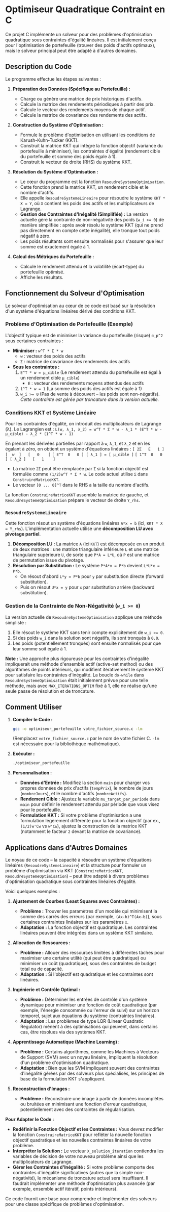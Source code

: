 # Optimiseur Quadratique Contraint en C

Ce projet C implémente un solveur pour des problèmes d'optimisation quadratique sous contraintes d'égalité linéaires. Il est initialement conçu pour l'optimisation de portefeuille (trouver des poids d'actifs optimaux), mais le solveur principal peut être adapté à d'autres domaines.

## Description du Code

Le programme effectue les étapes suivantes :

1.  **Préparation des Données (Spécifique au Portefeuille) :**
    *   Charge ou génère une matrice de prix historiques d'actifs.
    *   Calcule la matrice des rendements périodiques à partir des prix.
    *   Calcule le vecteur des rendements moyens de chaque actif.
    *   Calcule la matrice de covariance des rendements des actifs.

2.  **Construction du Système d'Optimisation :**
    *   Formule le problème d'optimisation en utilisant les conditions de Karush-Kuhn-Tucker (KKT).
    *   Construit la matrice KKT qui intègre la fonction objectif (variance du portefeuille à minimiser), les contraintes d'égalité (rendement cible du portefeuille et somme des poids égale à 1).
    *   Construit le vecteur de droite (RHS) du système KKT.

3.  **Résolution du Système d'Optimisation :**
    *   Le cœur du programme est la fonction `ResoudreSystemeOptimisation`.
    *   Cette fonction prend la matrice KKT, un rendement cible et le nombre d'actifs.
    *   Elle appelle `ResoudreSystemeLineaire` pour résoudre le système `KKT * X = Y`, où `X` contient les poids des actifs et les multiplicateurs de Lagrange.
    *   **Gestion des Contraintes d'Inégalité (Simplifiée) :** La version actuelle gère la contrainte de non-négativité des poids (`w_i >= 0`) de manière simplifiée : après avoir résolu le système KKT (qui ne prend pas directement en compte cette inégalité), elle tronque tout poids négatif à zéro.
    *   Les poids résultants sont ensuite normalisés pour s'assurer que leur somme est exactement égale à 1.

4.  **Calcul des Métriques du Portefeuille :**
    *   Calcule le rendement attendu et la volatilité (écart-type) du portefeuille optimisé.
    *   Affiche les résultats.

## Fonctionnement du Solveur d'Optimisation

Le solveur d'optimisation au cœur de ce code est basé sur la résolution d'un système d'équations linéaires dérivé des conditions KKT.

### Problème d'Optimisation de Portefeuille (Exemple)

L'objectif typique est de minimiser la variance du portefeuille (risque) `σ_p^2` sous certaines contraintes :
*   **Minimiser :** `w^T * Σ * w`
    *   `w` : vecteur des poids des actifs
    *   `Σ` : matrice de covariance des rendements des actifs
*   **Sous les contraintes :**
    1.  `E^T * w = μ_cible` (Le rendement attendu du portefeuille est égal à un rendement cible `μ_cible`)
        *   `E` : vecteur des rendements moyens attendus des actifs
    2.  `1^T * w = 1` (La somme des poids des actifs est égale à 1)
    3.  `w_i >= 0` (Pas de vente à découvert – les poids sont non-négatifs). *Cette contrainte est gérée par troncature dans la version actuelle.*

### Conditions KKT et Système Linéaire

Pour les contraintes d'égalité, on introduit des multiplicateurs de Lagrange (λ). Le Lagrangien est :
`L(w, λ_1, λ_2) = w^T * Σ * w - λ_1 * (E^T * w - μ_cible) - λ_2 * (1^T * w - 1)`

En prenant les dérivées partielles par rapport à `w`, `λ_1`, et `λ_2` et en les égalant à zéro, on obtient un système d'équations linéaires :
`[ 2Σ   E   1 ] [  w  ]   [   0    ]`
`[ E^T  0   0 ] [ λ_1 ] = [ μ_cible ]`
`[ 1^T  0   0 ] [ λ_2 ]   [   1    ]`

*   La matrice `2Σ` peut être remplacée par `Σ` si la fonction objectif est formulée comme `(1/2)w^T * Σ * w`. Le code actuel utilise `Σ` dans `ConstruireMatriceKKT`.
*   Le vecteur `[0 ... 0]^T` dans le RHS a la taille du nombre d'actifs.

La fonction `ConstruireMatriceKKT` assemble la matrice de gauche, et `ResoudreSystemeOptimisation` prépare le vecteur de droite `Y_rhs`.

### `ResoudreSystemeLineaire`

Cette fonction résout un système d'équations linéaires `A*x = b` (ici, `KKT * X = Y_rhs`). L'implémentation actuelle utilise une **décomposition LU avec pivotage partiel**.
1.  **Décomposition LU :** La matrice `A` (ici `KKT`) est décomposée en un produit de deux matrices : une matrice triangulaire inférieure `L` et une matrice triangulaire supérieure `U`, de sorte que `P*A = L*U`, où `P` est une matrice de permutation issue du pivotage.
2.  **Résolution par Substitution :** Le système `P*A*x = P*b` devient `L*U*x = P*b`.
    *   On résout d'abord `L*y = P*b` pour `y` par substitution directe (forward substitution).
    *   Puis on résout `U*x = y` pour `x` par substitution arrière (backward substitution).

### Gestion de la Contrainte de Non-Négativité (`w_i >= 0`)

La version actuelle de `ResoudreSystemeOptimisation` applique une méthode simpliste :
1.  Elle résout le système KKT sans tenir compte explicitement de `w_i >= 0`.
2.  Si des poids `w_i` dans la solution sont négatifs, ils sont tronqués à `0.0`.
3.  Les poids (potentiellement tronqués) sont ensuite normalisés pour que leur somme soit égale à 1.

**Note :** Une approche plus rigoureuse pour les contraintes d'inégalité impliquerait une méthode d'ensemble actif (active-set method) ou des algorithmes de points intérieurs, qui modifient itérativement le système KKT pour satisfaire les contraintes d'inégalité. La boucle `do-while` dans `ResoudreSystemeOptimisation` était initialement prévue pour une telle méthode, mais avec `MAX_ITERATIONS_OPTIM` fixé à 1, elle ne réalise qu'une seule passe de résolution et de troncature.

## Comment Utiliser

1.  **Compiler le Code :**
    ```bash
    gcc -o optimiseur_portefeuille votre_fichier_source.c -lm
    ```
    (Remplacez `votre_fichier_source.c` par le nom de votre fichier C. `-lm` est nécessaire pour la bibliothèque mathématique).

2.  **Exécuter :**
    ```bash
    ./optimiseur_portefeuille
    ```

3.  **Personnalisation :**
    *   **Données d'Entrée :** Modifiez la section `main` pour charger vos propres données de prix d'actifs (`tempPrix`), le nombre de jours (`nombreJours`), et le nombre d'actifs (`nombreActifs`).
    *   **Rendement Cible :** Ajustez la variable `mu_target_par_periode` dans `main` pour définir le rendement attendu par période que vous visez pour le portefeuille.
    *   **Formulation KKT :** Si votre problème d'optimisation a une formulation légèrement différente pour la fonction objectif (par ex., `(1/2)w'Cw` vs `w'Cw`), ajustez la construction de la matrice KKT (notamment le facteur `2` devant la matrice de covariance).

## Applications dans d'Autres Domaines

Le noyau de ce code – la capacité à résoudre un système d'équations linéaires (`ResoudreSystemeLineaire`) et la structure pour formuler un problème d'optimisation via KKT (`ConstruireMatriceKKT`, `ResoudreSystemeOptimisation`) – peut être adapté à divers problèmes d'optimisation quadratique sous contraintes linéaires d'égalité.

Voici quelques exemples :

1.  **Ajustement de Courbes (Least Squares avec Contraintes) :**
    *   **Problème :** Trouver les paramètres d'un modèle qui minimisent la somme des carrés des erreurs (par exemple, `(Ax-b)^T(Ax-b)`), sous certaines contraintes linéaires sur les paramètres `x`.
    *   **Adaptation :** La fonction objectif est quadratique. Les contraintes linéaires peuvent être intégrées dans un système KKT similaire.

2.  **Allocation de Ressources :**
    *   **Problème :** Allouer des ressources limitées à différentes tâches pour maximiser une certaine utilité (qui peut être quadratique) ou minimiser un coût (quadratique), sous des contraintes de budget total ou de capacité.
    *   **Adaptation :** Si l'objectif est quadratique et les contraintes sont linéaires.

3.  **Ingénierie et Contrôle Optimal :**
    *   **Problème :** Déterminer les entrées de contrôle d'un système dynamique pour minimiser une fonction de coût quadratique (par exemple, l'énergie consommée ou l'erreur de suivi) sur un horizon temporel, sujet aux équations du système (contraintes linéaires).
    *   **Adaptation :** Les problèmes de type LQR (Linear Quadratic Regulator) mènent à des optimisations qui peuvent, dans certains cas, être résolues via des systèmes KKT.

4.  **Apprentissage Automatique (Machine Learning) :**
    *   **Problème :** Certains algorithmes, comme les Machines à Vecteurs de Support (SVM) avec un noyau linéaire, impliquent la résolution d'un problème d'optimisation quadratique.
    *   **Adaptation :** Bien que les SVM impliquent souvent des contraintes d'inégalité gérées par des solveurs plus spécialisés, les principes de base de la formulation KKT s'appliquent.

5.  **Reconstruction d'Images :**
    *   **Problème :** Reconstruire une image à partir de données incomplètes ou bruitées en minimisant une fonction d'erreur quadratique, potentiellement avec des contraintes de régularisation.

**Pour Adapter le Code :**

*   **Redéfinir la Fonction Objectif et les Contraintes :** Vous devrez modifier la fonction `ConstruireMatriceKKT` pour refléter la nouvelle fonction objectif quadratique et les nouvelles contraintes linéaires de votre problème.
*   **Interpréter la Solution :** Le vecteur `X_solution_iteration` contiendra les variables de décision de votre nouveau problème ainsi que les multiplicateurs de Lagrange.
*   **Gérer les Contraintes d'Inégalité :** Si votre problème comporte des contraintes d'inégalité significatives (autres que la simple non-négativité), le mécanisme de troncature actuel sera insuffisant. Il faudrait implémenter une méthode d'optimisation plus avancée (par exemple, ensemble actif itératif, points intérieurs).

Ce code fournit une base pour comprendre et implémenter des solveurs pour une classe spécifique de problèmes d'optimisation.
